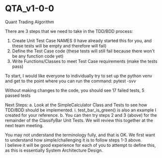 # QTA_v1-0-0
Quant Trading Algorithm

There are 3 steps that we need to take in the TDD/BDD process:
1. Create Unit Test Case NAMES (I have already started this for you, and these tests will be empty and therefore will fail)
2. Define the Test Case code (these tests will still fail because there won't be any function code yet)
3. Write Functions/Classes to meet Test Case requirements (make the tests pass)

To start, I would like everyone to individually try to set up the python venv and get to the point where you can run the command: pytest -svv

Without making changes to the code, you should see 17 failed tests, 5 passed tests

Next Steps:
a. Look at the SimpleCalculator Class and Tests to see how TDD/BDD should be implemented.
  i. test_bar_is_green() is also an example I created for your reference.
b. You can then try steps 2 and 3 (above) for the remainder of the ClassifyBar Unit Tests.  We will review this together at the next team meeting.

You may not understand the terminology fully, and that is OK.  We first want to understand how simple/challenging it is to follow steps 1-3 above.  
I believe it will be good experience for each of you to attempt to define this, as this is essentially System Architecture Design.

